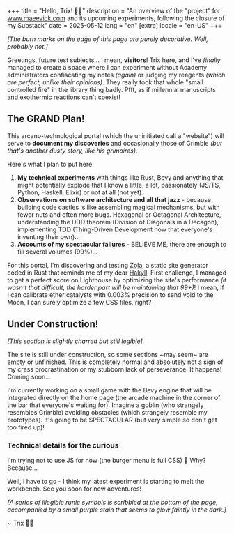 +++
title = "Hello, Trix! 🧪💥"
description = "An overview of the \"project\" for www.maeevick.com and its upcoming experiments, following the closure of my Substack"
date = 2025-05-12
lang = "en"
[extra]
locale = "en-US"
+++

_[The burn marks on the edge of this page are purely decorative. Well, probably not.]_

Greetings, future test subjects... I mean, **visitors**! Trix here, and I've _finally_ managed to create a space where I can experiment without Academy administrators confiscating my notes _(again)_ or judging my reagents _(which are perfect, unlike their opinions)_. They really took that whole "small controlled fire" in the library thing badly. Pfft, as if millennial manuscripts and exothermic reactions can't coexist!

## The GRAND Plan!

This arcano-technological portal (which the uninitiated call a "website") will serve to **document my discoveries** and occasionally those of Grimble _(but that's another dusty story, like his grimoires)_.

Here's what I plan to put here:

1. **My technical experiments** with things like Rust, Bevy and anything that might potentially explode that I know a little, a lot, passionately (JS/TS, Python, Haskell, Elixir) or not at all (not yet).
2. **Observations on software architecture and all that jazz** - because building code castles is like assembling magical mechanisms, but with fewer nuts and often more bugs. Hexagonal or Octagonal Architecture, understanding the DDD theorem (Division of Diagonals in a Decagon), implementing TDD (Thing-Driven Development now that everyone's inventing their own)...
3. **Accounts of my spectacular failures** - BELIEVE ME, there are enough to fill several volumes (99%)...

For this portal, I'm discovering and testing [Zola](https://www.getzola.org/), a static site generator coded in Rust that reminds me of my dear [Hakyll](https://jaspervdj.be/hakyll/).
First challenge, I managed to get a perfect score on Lighthouse by optimizing the site's performance _(it wasn't that difficult, the harder part will be maintaining that 99+)_!
I mean, if I can calibrate ether catalysts with 0.003% precision to send void to the Moon, I can surely optimize a few CSS files, right?

## Under Construction!

_[This section is slightly charred but still legible]_

The site is still under construction, so some sections ~may seem~ are empty or unfinished. This is completely normal and absolutely not a sign of my crass procrastination or my stubborn lack of perseverance. It happens! Coming soon...

I'm currently working on a small game with the Bevy engine that will be integrated directly on the home page (the arcade machine in the corner of the bar that everyone's waiting for).
Imagine a goblin (who strangely resembles Grimble) avoiding obstacles (which strangely resemble my prototypes). It's going to be SPECTACULAR (but very simple so don't get too fired up)!

### Technical details for the curious

I'm trying not to use JS for now (the burger menu is full CSS) 🎉 Why? Because...

Well, I have to go - I think my latest experiment is starting to melt the workbench. See you soon for new adventures!

_[A series of illegible runic symbols is scribbled at the bottom of the page, accompanied by a small purple stain that seems to glow faintly in the dark.]_

~ Trix 🧪💥
